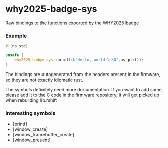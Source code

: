 # why2025-badge-sys

<!-- cargo-rdme start -->

Raw bindings to the functions exported by the WHY2025 badge

### Example

```rust
#![no_std]

unsafe {
    why2025_badge_sys::printf(b"Hello, world!\n\0".as_ptr());
}
```

The bindings are autogenerated from the headers present in the firmware, so they are not exactly idiomatic rust.

The symbols definitely need more documentation. If you want to add some, please add it to the C code in the firmware repository, it will get picked up when rebuilding lib.rshift

### Interesting symbols

* [printf]
* [window_create]
* [window_framebuffer_create]
* [window_present]

<!-- cargo-rdme end -->
